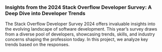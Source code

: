 ### Insights from the 2024 Stack Overflow Developer Survey: A Deep Dive into Developer Trends
The Stack Overflow Developer Survey 2024 offers invaluable insights into the evolving landscape of software development. This year’s survey draws from a diverse pool of developers, showcasing trends, skills, and industry concerns shaping the profession today. In this project, we analyze key trends based on the responses.
